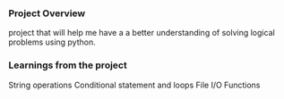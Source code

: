 ### Project Overview

 project that will help me have a a better understanding of solving logical problems using python. 



### Learnings from the project

 String operations
Conditional statement and loops
File I/O
Functions


